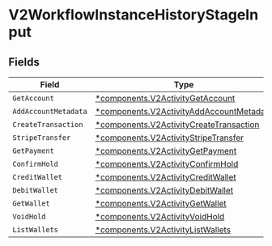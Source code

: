 # V2WorkflowInstanceHistoryStageInput


## Fields

| Field                                                                                               | Type                                                                                                | Required                                                                                            | Description                                                                                         |
| --------------------------------------------------------------------------------------------------- | --------------------------------------------------------------------------------------------------- | --------------------------------------------------------------------------------------------------- | --------------------------------------------------------------------------------------------------- |
| `GetAccount`                                                                                        | [*components.V2ActivityGetAccount](../../models/components/v2activitygetaccount.md)                 | :heavy_minus_sign:                                                                                  | N/A                                                                                                 |
| `AddAccountMetadata`                                                                                | [*components.V2ActivityAddAccountMetadata](../../models/components/v2activityaddaccountmetadata.md) | :heavy_minus_sign:                                                                                  | N/A                                                                                                 |
| `CreateTransaction`                                                                                 | [*components.V2ActivityCreateTransaction](../../models/components/v2activitycreatetransaction.md)   | :heavy_minus_sign:                                                                                  | N/A                                                                                                 |
| `StripeTransfer`                                                                                    | [*components.V2ActivityStripeTransfer](../../models/components/v2activitystripetransfer.md)         | :heavy_minus_sign:                                                                                  | N/A                                                                                                 |
| `GetPayment`                                                                                        | [*components.V2ActivityGetPayment](../../models/components/v2activitygetpayment.md)                 | :heavy_minus_sign:                                                                                  | N/A                                                                                                 |
| `ConfirmHold`                                                                                       | [*components.V2ActivityConfirmHold](../../models/components/v2activityconfirmhold.md)               | :heavy_minus_sign:                                                                                  | N/A                                                                                                 |
| `CreditWallet`                                                                                      | [*components.V2ActivityCreditWallet](../../models/components/v2activitycreditwallet.md)             | :heavy_minus_sign:                                                                                  | N/A                                                                                                 |
| `DebitWallet`                                                                                       | [*components.V2ActivityDebitWallet](../../models/components/v2activitydebitwallet.md)               | :heavy_minus_sign:                                                                                  | N/A                                                                                                 |
| `GetWallet`                                                                                         | [*components.V2ActivityGetWallet](../../models/components/v2activitygetwallet.md)                   | :heavy_minus_sign:                                                                                  | N/A                                                                                                 |
| `VoidHold`                                                                                          | [*components.V2ActivityVoidHold](../../models/components/v2activityvoidhold.md)                     | :heavy_minus_sign:                                                                                  | N/A                                                                                                 |
| `ListWallets`                                                                                       | [*components.V2ActivityListWallets](../../models/components/v2activitylistwallets.md)               | :heavy_minus_sign:                                                                                  | N/A                                                                                                 |